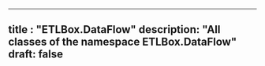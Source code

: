 
---
title : "ETLBox.DataFlow"
description: "All classes of the namespace ETLBox.DataFlow"
draft: false
---
